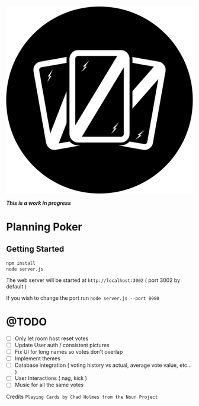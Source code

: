 <p align="center">
    <img src="app/assets/images/logo.png" alt="Logo"/>
</p>

***This is a work in progress***

Planning Poker
===

Getting Started
---

```
npm install
node server.js
```

The web server will be started at `http://localhost:3002` ( port 3002 by default )

If you wish to change the port run `node server.js --port 8080`

@TODO
===
* [ ] Only let room host reset votes
* [ ] Update User auth / consistent pictures
* [ ] Fix UI for long names so votes don't overlap
* [ ] Implement themes
* [ ] Database integration ( voting history vs actual, average vote value, etc... )
* [ ] User Interactions ( nag, kick )
* [ ] Music for all the same votes

Credits
`Playing Cards by Chad Holmes from the Noun Project`